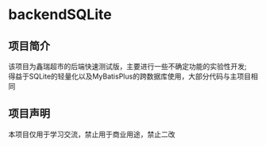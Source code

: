 # backendSQLite

## 项目简介

该项目为鑫瑞超市的后端快速测试版，主要进行一些不确定功能的实验性开发;<br>
得益于SQLite的轻量化以及MyBatisPlus的跨数据库使用，大部分代码与主项目相同

## 项目声明
本项目仅用于学习交流，禁止用于商业用途，禁止二改<br>
